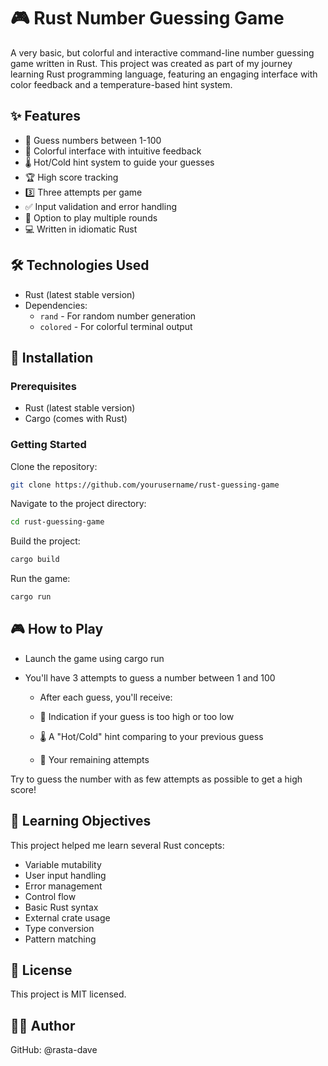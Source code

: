 # 🎮 Rust Number Guessing Game

A very basic, but colorful and interactive command-line number guessing game written in Rust. This project was created as part of my journey learning Rust programming language, featuring an engaging interface with color feedback and a temperature-based hint system.

## ✨ Features

- 🎯 Guess numbers between 1-100
- 🎨 Colorful interface with intuitive feedback
- 🌡️ Hot/Cold hint system to guide your guesses
- 🏆 High score tracking
- 3️⃣ Three attempts per game
- ✅ Input validation and error handling
- 🔄 Option to play multiple rounds
- 💻 Written in idiomatic Rust

## 🛠️ Technologies Used

- Rust (latest stable version)
- Dependencies:
  - `rand` - For random number generation
  - `colored` - For colorful terminal output

## 🚀 Installation

### Prerequisites

- Rust (latest stable version)
- Cargo (comes with Rust)

### Getting Started

Clone the repository:

```bash
git clone https://github.com/yourusername/rust-guessing-game
```

Navigate to the project directory:

```bash
cd rust-guessing-game
```

Build the project:

```bash
cargo build
```

Run the game:

```bash
cargo run
```

## 🎮 How to Play

- Launch the game using cargo run
- You'll have 3 attempts to guess a number between 1 and 100

  - After each guess, you'll receive:

  - 🔵 Indication if your guess is too high or too low
  - 🌡️ A "Hot/Cold" hint comparing to your previous guess
  - 🎯 Your remaining attempts

Try to guess the number with as few attempts as possible to get a high score!

## 🎯 Learning Objectives

This project helped me learn several Rust concepts:

- Variable mutability
- User input handling
- Error management
- Control flow
- Basic Rust syntax
- External crate usage
- Type conversion
- Pattern matching

## 📝 License

This project is MIT licensed.

## 🙋‍♂️ Author

GitHub: @rasta-dave
